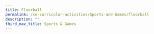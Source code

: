 ```yaml
---
title: Floorball
permalink: /co-curricular-activities/Sports-and-Games/floorball
description: ""
third_nav_title: Sports & Games
---
```

